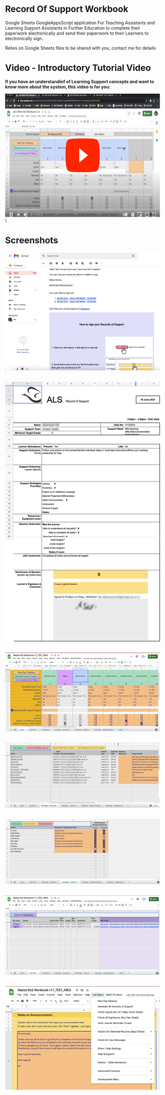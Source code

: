 # Record Of Support Workbook
Google Sheets GoogleAppsScript application For Teaching Assistants and Learning Support Assistants in Further Education to complete their paperwork electronically and send their paperwork to their Learners to electronically sign.

Relies on Google Sheets files to be shared with you, contact me for details

# Video - Introductory Tutorial Video
**If you have an understandinf of Learning Support concepts and want to know more about the system, this video is for you:**

[<img src="https://github.com/up-n-running/Record-Of-Support-Workbook/blob/main/Screenshots/VideoThumbnail.png" height="400">](https://youtu.be/3QJ2NTbpTVQ)\

# Screenshots
<img src="https://github.com/up-n-running/Record-Of-Support-Workbook/blob/main/Screenshots/LearnerEmail.png">\
\
\
<img src="https://github.com/up-n-running/Record-Of-Support-Workbook/blob/main/Screenshots/LearnerForm.png">\
\
\
<img src="https://github.com/up-n-running/Record-Of-Support-Workbook/blob/main/Screenshots/Input Tab.png">\
\
\
<img src="https://github.com/up-n-running/Record-Of-Support-Workbook/blob/main/Screenshots/Learners.png">\
\
\
<img src="https://github.com/up-n-running/Record-Of-Support-Workbook/blob/main/Screenshots/Lessons.png">\
\
\
<img src="https://github.com/up-n-running/Record-Of-Support-Workbook/blob/main/Screenshots/MyFiles.png">\
\
\
<img src="https://github.com/up-n-running/Record-Of-Support-Workbook/blob/main/Screenshots/AnnouncementAndMenu.png">
